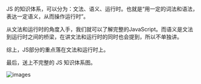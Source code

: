 JS 的知识体系，可以分为：文法、语义、运行时。也就是“用一定的词法和语法，表达一定语义，从而操作运行时”。

从文法和运行时的角度入手，我们就可以了解完整的JavaScript。而语义是文法到运行时之间的桥梁，在讲文法和运行时的同时也会提到，所以不单独讲。

综上，JS部分的重点落在文法和运行时上。

最后，送上不完整的 JS 知识体系图。

![images](https://github.com/jiangxia/FE-Knowledge/raw/master/images/3.png)